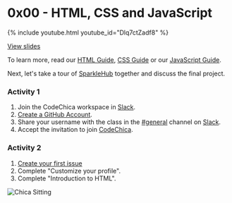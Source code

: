 # 0x00 - HTML, CSS and JavaScript

{% include youtube.html youtube_id="Dlq7ctZadf8" %}

[View slides](./slides.html)

To learn more, read our [HTML Guide](../../guides/html.html),
[CSS Guide](../../guides/css.html) or our [JavaScript Guide](../../guides/javascript.html).

Next, let's take a tour of [SparkleHub][sparklehub] together and discuss the final project.

### Activity 1

1. Join the CodeChica workspace in [Slack][slack].
1. [Create a GitHub Account][create-account].
1. Share your username with the class in the [#general][general] channel on [Slack][slack].
1. Accept the invitation to join [CodeChica](https://github.com/CodeChica/).

### Activity 2

1. [Create your first issue](/guides/github.html#issues)
1. Complete "Customize your profile".
1. Complete "Introduction to HTML".

![Chica Sitting](../../assets/images/laChicaSitting.png)

[issues]: https://github.com/CodeChica/plus-plus/issues
[sparklehub]: https://sparklehub.herokuapp.com/
[create-account]: https://github.com/join
[slack]: ../../guides/slack.html
[general]: https://codechica-plus-plus.slack.com/archives/C02CDMWDK7D

